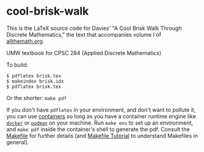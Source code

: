 # cool-brisk-walk
This is the LaTeX source code for Davies' "A Cool Brisk Walk Through Discrete Mathematics,"
the text that accompanies volume I of [allthemath.org](http://allthemath.org).

UMW textbook for CPSC 284 (Applied Discrete Mathematics)

To build:
```
$ pdflatex brisk.tex
$ makeindex brisk.idx 
$ pdflatex brisk.tex
```
Or the shorter: `make pdf`

If you don't have `pdflatex` in your environment, and don't want to pollute it, you can use
[containers](https://en.wikipedia.org/wiki/OS-level_virtualization) so long as you have a container
runtime engine like [`docker`](https://www.docker.com/) or [`podman`](https://podman.io/) on your machine.
Run `make env` to set up an environment, and `make pdf` inside the container's shell to generate the pdf.
Consult the [Makefile](Makefile) for further details (and [Makefile Tutorial](https://makefiletutorial.com/)
to understand Makefiles in general).
